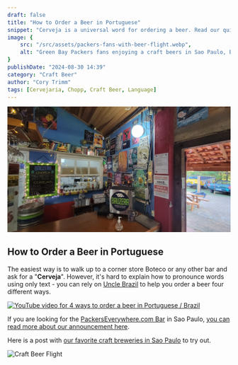 ```yaml
---
draft: false
title: "How to Order a Beer in Portuguese"
snippet: "Cerveja is a universal word for ordering a beer. Read our quick post on how to order a cold one."
image: {
    src: "/src/assets/packers-fans-with-beer-flight.webp",
    alt: "Green Bay Packers fans enjoying a craft beers in Sao Paulo, Brazil"
}
publishDate: "2024-08-30 14:39"
category: "Craft Beer"
author: "Cory Trimm"
tags: [Cervejaria, Chopp, Craft Beer, Language]
---
```


![Interior of Bauzera Cervejaria](/src/assets/bauzera.jpg)

## How to Order a Beer in Portuguese

The easiest way is to walk up to a corner store Boteco or any other bar and ask for a "**Cerveja**". However, it's hard to explain how to pronounce words using only text - you can rely on [Uncle Brazil](https://www.youtube.com/@UncleBrazil) to help you order a beer four different ways.

[![YouTube video for 4 ways to order a beer in Portuguese / Brazil](https://img.youtube.com/vi/m8Lq3Cns7oI/0.jpg)](https://www.youtube.com/watch?v=m8Lq3Cns7oI)

If you are looking for the [PackersEverywhere.com Bar](https://www.packerseverywhere.com/find-a-bar/bar-details/Index?id=dade858a-fa8f-6ce3-be09-ff000095b832) in Sao Paulo, [you can read more about our announcement here](/blog/announcing-omalleys-as-the-packers-everywhere-bar/).

Here is a post with [our favorite craft breweries in Sao Paulo](/blog/beer-to-try-in-sao-paulo/) to try out.

![Craft Beer Flight](/src/assets/beer-flight.png)
